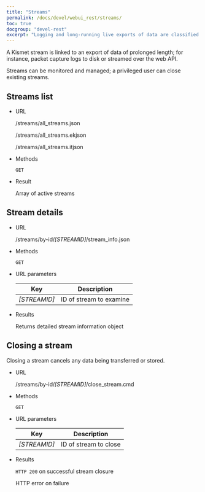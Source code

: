 ```yaml
---
title: "Streams"
permalink: /docs/devel/webui_rest/streams/
toc: true
docgroup: "devel-rest"
excerpt: "Logging and long-running live exports of data are classified as streams and can be observed and manipulated via the stream API."
---
```

A Kismet stream is linked to an export of data of prolonged length; for instance, packet capture logs to disk or streamed over the web API.

Streams can be monitored and managed; a privileged user can close existing streams.

## Streams list

* URL

    /streams/all_streams.json

    /streams/all_streams.ekjson

    /streams/all_streams.itjson

* Methods

    `GET`

* Result

    Array of active streams

## Stream details

* URL

    /streams/by-id/*[STREAMID]*/stream_info.json

* Methods 

    `GET`

* URL parameters 

    | Key          | Description             |
    | ---          | -----------             |
    | *[STREAMID]* | ID of stream to examine |

* Results

    Returns detailed stream information object

## Closing a stream

Closing a stream cancels any data being transferred or stored.

* URL

    /streams/by-id/*[STREAMID]*/close_stream.cmd

* Methods

    `GET`

* URL parameters

    | Key          | Description           |
    | ---          | -----------           |
    | *[STREAMID]* | ID of stream to close |

* Results

    `HTTP 200` on successful stream closure

    HTTP error on failure

